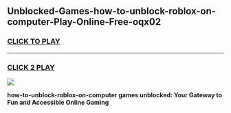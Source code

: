 
## Unblocked-Games-how-to-unblock-roblox-on-computer-Play-Online-Free-oqx02
<h3>
<a href="https://premium76.site?title=how-to-unblock-roblox-on-computer&ref=26A">CLICK TO PLAY</a></h3>
<hr>

<h3>
<a href="https://premium76.site?title=how-to-unblock-roblox-on-computer&ref=26A">CLICK 2 PLAY</a>
  
</h3>

<a href="https://premium76.site?title=how-to-unblock-roblox-on-computer&ref=26A"><img src="https://clearcache.store/games.png"></a>


**how-to-unblock-roblox-on-computer games unblocked: Your Gateway to Fun and Accessible Online Gaming**
